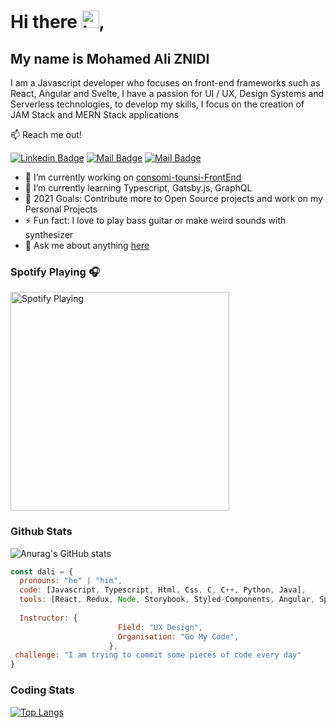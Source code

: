 # Hi there <img src="https://user-images.githubusercontent.com/1303154/88677602-1635ba80-d120-11ea-84d8-d263ba5fc3c0.gif" width="28px" alt="hi">,
## My name is Mohamed Ali ZNIDI

I am a Javascript developer who focuses on front-end frameworks such as React, Angular and Svelte, I have a passion for UI / UX, Design Systems and Serverless technologies, to develop my skills, I focus on the creation of JAM Stack and MERN Stack applications

:mailbox: Reach me out!

[![Linkedin Badge](https://img.shields.io/badge/-Islem-0e76a8?style=flat&labelColor=0e76a8&logo=linkedin&logoColor=white)](https://www.linkedin.com/in/mohamedali-znidi/) [![Mail Badge](https://img.shields.io/badge/-@islempenywis-e84393?style=flat&labelColor=e84393&logo=instagram&logoColor=white)](https://instagram.com/daliznidi) [![Mail Badge](https://img.shields.io/badge/-islempenywis-c0392b?style=flat&labelColor=c0392b&logo=gmail&logoColor=white)](mailto:mohamedali.znidi1@esprit.tn)

- 🔭 I’m currently working on [consomi-tounsi-FrontEnd](https://github.com/mohamedaliznidi/consomi-tounsi-FrontEnd)
- 🌱 I’m currently learning Typescript, Gatsby.js, GraphQL
- 🥅 2021 Goals: Contribute more to Open Source projects and work on my Personal Projects
- ⚡ Fun fact: I love to play bass guitar or make weird sounds with synthesizer
- 💬 Ask me about anything [here](https://github.com/mohamedaliznidi/mohamedaliznidi/issues)

### Spotify Playing 🎧

[<img src="https://spotify-github-readme.vercel.app/api/spotify" alt="Spotify Playing" width="350" />](https://open.spotify.com/artist/2yEwvVSSSUkcLeSTNyHKh8)

### Github Stats
![Anurag's GitHub stats](https://github-readme-stats.vercel.app/api?username=mohamedaliznidi&count_private=true&theme=tokyonight&hide=contribs,prs)

```javascript
const dali = {
  pronouns: "he" | "him",
  code: [Javascript, Typescript, Html, Css, C, C++, Python, Java],
  tools: [React, Redux, Node, Storybook, Styled-Components, Angular, Spring-Boot],
 
  Instructor: {
                        Field: "UX Design",
                        Organisation: "Go My Code",
                      },
 challenge: "I am trying to commit some pieces of code every day"
}
```
### Coding Stats
[![Top Langs](https://github-readme-stats.vercel.app/api/top-langs/?username=mohamedaliznidi&layout=compact&theme=tokyonight)](https://github.com/anuraghazra/github-readme-stats)


